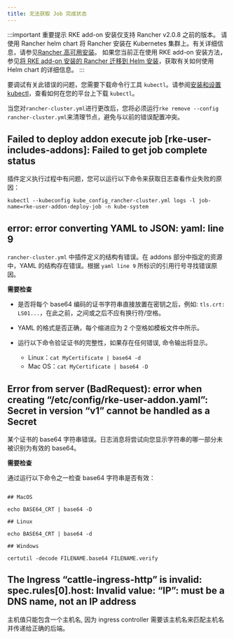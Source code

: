 ```yaml
---
title: 无法获取 Job 完成状态
---
```


:::important 重要提示
RKE add-on 安装仅支持 Rancher v2.0.8 之前的版本。
请使用 Rancher helm chart 将 Rancher 安装在 Kubernetes 集群上。有关详细信息，请参见[Rancher 高可用安装](/docs/installation/k8s-install/_index)。
如果您当前正在使用 RKE add-on 安装方法，参见[将 RKE add-on 安装的 Rancher 迁移到 Helm 安装](/docs/upgrades/upgrades/migrating-from-rke-add-on/_index)，获取有关如何使用 Helm chart 的详细信息。
:::

要调试有关此错误的问题，您需要下载命令行工具 `kubectl`。请参阅[安装和设置 kubectl](https://kubernetes.io/docs/tasks/tools/install-kubectl/)，查看如何在您的平台上下载 `kubectl`。

当您对`rancher-cluster.yml`进行更改后，您将必须运行`rke remove --config rancher-cluster.yml`来清理节点，避免与以前的错误配置冲突。

## Failed to deploy addon execute job [rke-user-includes-addons]: Failed to get job complete status

插件定义执行过程中有问题，您可以运行以下命令来获取日志查看作业失败的原因：

```
kubectl --kubeconfig kube_config_rancher-cluster.yml logs -l job-name=rke-user-addon-deploy-job -n kube-system
```

## error: error converting YAML to JSON: yaml: line 9

`rancher-cluster.yml` 中插件定义的结构有错误。在 addons 部分中指定的资源中，YAML 的结构存在错误。根据 `yaml line 9` 所标识的引用行号寻找错误原因。

**需要检查**

- 是否将每个 base64 编码的证书字符串直接放置在密钥之后，例如: `tls.crt: LS01...`，在此之前，之间或之后不应有换行符/空格。

- YAML 的格式是否正确，每个缩进应为 2 个空格如模板文件中所示。

- 运行以下命令验证证书的完整性，如果存在任何错误, 命令输出将显示。
  - Linux：`cat MyCertificate | base64 -d`
  - Mac OS：`cat MyCertificate | base64 -D`

## Error from server (BadRequest): error when creating “/etc/config/rke-user-addon.yaml”: Secret in version “v1” cannot be handled as a Secret

某个证书的 base64 字符串错误。日志消息将尝试向您显示字符串的哪一部分未被识别为有效的 base64。

**需要检查**

通过运行以下命令之一检查 base64 字符串是否有效：

```

## MacOS

echo BASE64_CRT | base64 -D

## Linux

echo BASE64_CRT | base64 -d

## Windows

certutil -decode FILENAME.base64 FILENAME.verify
```

## The Ingress “cattle-ingress-http” is invalid: spec.rules[0].host: Invalid value: “IP”: must be a DNS name, not an IP address

主机值只能包含一个主机名, 因为 ingress controller 需要该主机名来匹配主机名并传递给正确的后端。

